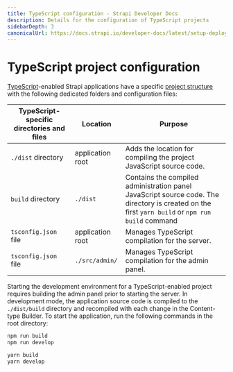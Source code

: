 ```yaml
---
title: TypeScript configuration - Strapi Developer Docs
description: Details for the configuration of TypeScript projects
sidebarDepth: 3
canonicalUrl: https://docs.strapi.io/developer-docs/latest/setup-deployment-guides/configurations/optional/sso.html
---
```


# TypeScript project configuration

[TypeScript](/developer-docs/latest/development/typescript.md)-enabled Strapi applications have a specific [project structure](/developer-docs/latest/setup-deployment-guides/file-structure.md) with the following dedicated folders and configuration files:

| TypeScript-specific directories and files | Location         | Purpose                                                                                                                                           |
|-------------------------------------------|------------------|---------------------------------------------------------------------------------------------------------------------------------------------------|
| `./dist` directory                        | application root | Adds the location for compiling the project JavaScript source code.                                                                               |
| `build` directory                         | `./dist`         | Contains the compiled administration panel JavaScript source code.  The directory is created on the first `yarn build` or `npm run build` command |
| `tsconfig.json` file                      | application root | Manages TypeScript compilation for the server.                                                                                                    |
| `tsconfig.json` file                      | `./src/admin/`   | Manages TypeScript compilation for the admin panel.                                                                                               |

Starting the development environment for a TypeScript-enabled project requires building the admin panel prior to starting the server. In development mode, the application source code is compiled to the `./dist/build` directory and recompiled with each change in the Content-type Builder. To start the application, run the following commands in the root directory:

<code-group>

<code-block title="NPM">

```sh
npm run build
npm run develop
```

</code-block>

 <code-block title="YARN">

```sh
yarn build
yarn develop
```

</code-block>

</code-group>
